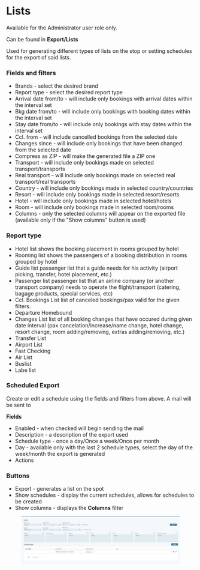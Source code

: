 # Lists

Available for the Administrator user role only.

Can be found in **Export/Lists**

Used for generating different types of lists on the stop or setting schedules for the export of said lists.

### Fields and filters <a href="#fields-and-filters" id="fields-and-filters"></a>

* Brands - select the desired brand
* Report type - select the desired report type
* Arrival date from/to - will include only bookings with arrival dates within the interval set
* Bkg date from/to - will include only bookings with booking dates within the interval set
* Stay date from/to - will include only bookings with stay dates within the interval set
* Ccl. from - will include cancelled bookings from the selected date
* Changes since - will include only bookings that have been changed from the selected date
* Compress as ZIP - will make the generated file a ZIP one
* Transport - will include only bookings made on selected transport/transports
* Real transport - will include only bookings made on selected real transport/real transports
* Country - will include only bookings made in selected country/countries
* Resort - will include only bookings made in selected resort/resorts
* Hotel - will include only bookings made in selected hotel/hotels
* Room - will include only bookings made in selected room/rooms
* Columns - only the selected columns will appear on the exported file (available only if the "Show columns" button is used)

### Report type <a href="#report-type" id="report-type"></a>

* Hotel list shows the booking placement in rooms grouped by hotel
* Rooming list shows the passengers of a booking distribution in rooms grouped by hotel
* Guide list passenger list that a guide needs for his activity (airport picking, transfer, hotel placement, etc.)
* Passenger list passenger list that an airline company (or another transport company) needs to operate the flight/transport (catering, bagage products, special services, etc)
* Ccl. Bookings List list of canceled bookings/pax valid for the given filters.
* Departure Homebound
* Changes List list of all booking changes that have occured during given date interval (pax cancelation/increase/name change, hotel change, resort change, room adding/removing, extras adding/removing, etc.)
* Transfer List
* Airport List
* Fast Checking
* Air List
* Buslist
* Labe list

### Scheduled Export <a href="#scheduled-export" id="scheduled-export"></a>

Create or edit a schedule using the fields and filters from above. A mail will be sent to

**Fields**

* Enabled - when checked will begin sending the mail
* Description - a description of the export used
* Schedule type - once a day/Once a week/Once per month
* Day - available only with the last 2 schedule types, select the day of the week/month the export is generated
* Actions

### Buttons <a href="#buttons" id="buttons"></a>

* Export - generates a list on the spot
* Show schedules - display the current schedules, allows for schedules to be created
* Show columns - displays the **Columns** filter

<figure><img src="../.gitbook/assets/image (23) (1) (1).png" alt=""><figcaption></figcaption></figure>
